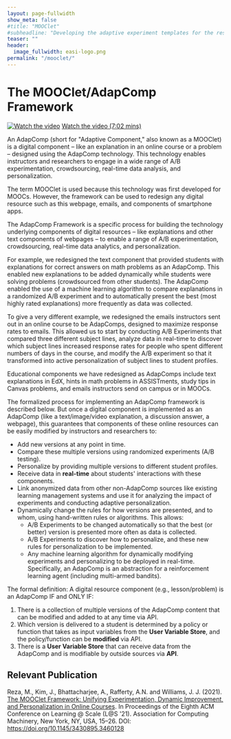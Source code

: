 ```yaml
---
layout: page-fullwidth
show_meta: false
#title: "MOOClet"
#subheadline: "Developing the adaptive experiment templates for the researchers"
teaser: ""
header:
  image_fullwidth: easi-logo.png
permalink: "/mooclet/"
---
```

# The MOOClet/AdapComp Framework
[![Watch the video](https://img.youtube.com/vi/_PrBCaOE4QE/default.jpg)](https://www.youtube.com/watch?v=_PrBCaOE4QE)
[Watch the video (7:02 mins)](https://www.youtube.com/watch?v=_PrBCaOE4QE/default.jpg)

An AdapComp (short for "Adaptive Component," also known as a MOOClet) is a digital component – like an explanation in an online course or a problem – designed using the AdapComp technology. This technology enables instructors and researchers to engage in a wide range of A/B experimentation, crowdsourcing, real-time data analysis, and personalization.

The term MOOClet is used because this technology was first developed for MOOCs. However, the framework can be used to redesign any digital resource such as this webpage, emails, and components of smartphone apps.

The AdapComp Framework is a specific process for building the technology underlying components of digital resources – like explanations and other text components of webpages – to enable a range of A/B experimentation, crowdsourcing, real-time data analytics, and personalization.

For example, we redesigned the text component that provided students with explanations for correct answers on math problems as an AdapComp. This enabled new explanations to be added dynamically while students were solving problems (crowdsourced from other students). The AdapComp enabled the use of a machine learning algorithm to compare explanations in a randomized A/B experiment and to automatically present the best (most highly rated explanations) more frequently as data was collected.

To give a very different example, we redesigned the emails instructors sent out in an online course to be AdapComps, designed to maximize response rates to emails. This allowed us to start by conducting A/B Experiments that compared three different subject lines, analyze data in real-time to discover which subject lines increased response rates for people who spent different numbers of days in the course, and modify the A/B experiment so that it transformed into active personalization of subject lines to student profiles.

Educational components we have redesigned as AdapComps include text explanations in EdX, hints in math problems in ASSISTments, study tips in Canvas problems, and emails instructors send on campus or in MOOCs.

The formalized process for implementing an AdapComp framework is described below. But once a digital component is implemented as an AdapComp (like a text/image/video explanation, a discussion answer, a webpage), this guarantees that components of these online resources can be easily modified by instructors and researchers to:

- Add new versions at any point in time.
- Compare these multiple versions using randomized experiments (A/B testing).
- Personalize by providing multiple versions to different student profiles.
- Receive data in **real-time** about students' interactions with these components.
- Link anonymized data from other non-AdapComp sources like existing learning management systems and use it for analyzing the impact of experiments and conducting adaptive personalization.
- Dynamically change the rules for how versions are presented, and to whom, using hand-written rules or algorithms. This allows:
  - A/B Experiments to be changed automatically so that the best (or better) version is presented more often as data is collected.
  - A/B Experiments to discover how to personalize, and these new rules for personalization to be implemented.
  - Any machine learning algorithm for dynamically modifying experiments and personalizing to be deployed in real-time. Specifically, an AdapComp is an abstraction for a reinforcement learning agent (including multi-armed bandits).

The formal definition: A digital resource component (e.g., lesson/problem) is an AdapComp IF and ONLY IF:
1. There is a collection of multiple versions of the AdapComp content that can be modified and added to at any time via API.
2. Which version is delivered to a student is determined by a policy or function that takes as input variables from the **User Variable Store**, and the policy/function can be **modified** via API.
3. There is a **User Variable Store** that can receive data from the AdapComp and is modifiable by outside sources via **API**.

## Relevant Publication
Reza, M., Kim, J., Bhattacharjee, A., Rafferty, A.N. and Williams, J. J. (2021). [The MOOClet Framework: Unifying Experimentation, Dynamic Improvement, and Personalization in Online Courses](https://dl.acm.org/doi/10.1145/3430895.3460128). In Proceedings of the Eighth ACM Conference on Learning @ Scale (L@S '21). Association for Computing Machinery, New York, NY, USA, 15–26. DOI: https://doi.org/10.1145/3430895.3460128
